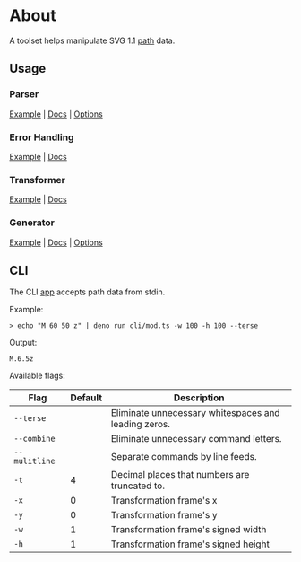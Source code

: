 # About

A toolset helps manipulate SVG 1.1 [path](https://www.w3.org/TR/SVG11/paths.html#PathDataBNF) data. 

## Usage
 
### Parser

[Example](./ex/validate.ts) 
| [Docs](https://doc.deno.land/https/raw.githubusercontent.com/ycw/svg-path/main/src/mod.ts#parse) 
| [Options](https://doc.deno.land/https/raw.githubusercontent.com/ycw/svg-path/main/src/mod.ts#LexOpt)


### Error Handling

[Example](./ex/triage.ts) 
| [Docs](https://doc.deno.land/https/raw.githubusercontent.com/ycw/svg-path/main/src/mod.ts#LexErr)



### Transformer

[Example](./ex/transform.ts)
| [Docs](https://doc.deno.land/https/raw.githubusercontent.com/ycw/svg-path/main/src/mod.ts#transform)


### Generator

[Example](./ex/codegen.ts)
| [Docs](https://doc.deno.land/https/raw.githubusercontent.com/ycw/svg-path/main/src/mod.ts#generate)
| [Options](https://doc.deno.land/https/raw.githubusercontent.com/ycw/svg-path/main/src/mod.ts#GenOpt)


## CLI 

The CLI [app](./cli/mod.ts) accepts path data from stdin. 

Example:

`> echo "M 60 50 z" | deno run cli/mod.ts -w 100 -h 100 --terse`

Output: 

`M.6.5z`

Available flags:

| Flag | Default | Description |
|-|-|-
|`--terse`| | Eliminate unnecessary whitespaces and leading zeros.
|`--combine` | | Eliminate unnecessary command letters.
|`--mulitline` | | Separate commands by line feeds.
|`-t` | 4 | Decimal places that numbers are truncated to.
|`-x` | 0 | Transformation frame's x 
|`-y` | 0 | Transformation frame's y
|`-w` | 1 | Transformation frame's signed width 
|`-h` | 1 | Transformation frame's signed height
